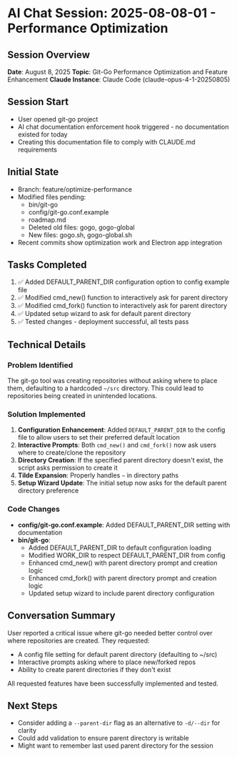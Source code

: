 # AI Chat Session: 2025-08-08-01 - Performance Optimization

## Session Overview
**Date**: August 8, 2025
**Topic**: Git-Go Performance Optimization and Feature Enhancement
**Claude Instance**: Claude Code (claude-opus-4-1-20250805)

## Session Start
- User opened git-go project
- AI chat documentation enforcement hook triggered - no documentation existed for today
- Creating this documentation file to comply with CLAUDE.md requirements

## Initial State
- Branch: feature/optimize-performance
- Modified files pending:
  - bin/git-go
  - config/git-go.conf.example
  - roadmap.md
  - Deleted old files: gogo, gogo-global
  - New files: gogo.sh, gogo-global.sh
- Recent commits show optimization work and Electron app integration

## Tasks Completed
1. ✅ Added DEFAULT_PARENT_DIR configuration option to config example file
2. ✅ Modified cmd_new() function to interactively ask for parent directory
3. ✅ Modified cmd_fork() function to interactively ask for parent directory  
4. ✅ Updated setup wizard to ask for default parent directory
5. ✅ Tested changes - deployment successful, all tests pass

## Technical Details

### Problem Identified
The git-go tool was creating repositories without asking where to place them, defaulting to a hardcoded `~/src` directory. This could lead to repositories being created in unintended locations.

### Solution Implemented
1. **Configuration Enhancement**: Added `DEFAULT_PARENT_DIR` to the config file to allow users to set their preferred default location
2. **Interactive Prompts**: Both `cmd_new()` and `cmd_fork()` now ask users where to create/clone the repository
3. **Directory Creation**: If the specified parent directory doesn't exist, the script asks permission to create it
4. **Tilde Expansion**: Properly handles `~` in directory paths
5. **Setup Wizard Update**: The initial setup now asks for the default parent directory preference

### Code Changes
- **config/git-go.conf.example**: Added DEFAULT_PARENT_DIR setting with documentation
- **bin/git-go**:
  - Added DEFAULT_PARENT_DIR to default configuration loading
  - Modified WORK_DIR to respect DEFAULT_PARENT_DIR from config
  - Enhanced cmd_new() with parent directory prompt and creation logic
  - Enhanced cmd_fork() with parent directory prompt and creation logic
  - Updated setup wizard to include parent directory configuration

## Conversation Summary
User reported a critical issue where git-go needed better control over where repositories are created. They requested:
- A config file setting for default parent directory (defaulting to ~/src)
- Interactive prompts asking where to place new/forked repos
- Ability to create parent directories if they don't exist

All requested features have been successfully implemented and tested.

## Next Steps
- Consider adding a `--parent-dir` flag as an alternative to `-d/--dir` for clarity
- Could add validation to ensure parent directory is writable
- Might want to remember last used parent directory for the session